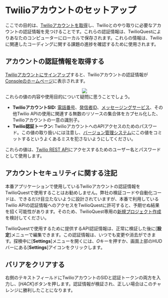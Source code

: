 # Twilioアカウントのセットアップ

ここでの目的は、[Twilioアカウントを取得](https://www.twilio.com/try-twilio?utm_source=twilioquest-3)し、Twilioとのやり取りに必要なアカウントの認証情報を見つけることです。これらの認証情報は、TwilioQuestによりあなたのコンピューターにローカルで保存されます。これらの情報は、Twilioに関連したコーディングに関する課題の進捗を確認するために使用されます。

## アカウントの認証情報を取得する

[Twilioアカウントにサインアップ](https://www.twilio.com/try-twilio?utm_source=twilioquest-3)すると、Twilioアカウントの認証情報が[Consoleのホームページ](https://www.twilio.com/console)に表示されます。

<center>
<img src="images/basic_training/account-sid-auth-token.png" />
</center>
これらの値の内容や使用目的について疑問に思うことでしょう。

- **TwilioアカウントSID:** [電話番号](https://www.twilio.com/console/phone-numbers/incoming)、[発信者ID](https://www.twilio.com/console/phone-numbers/verified)、[メッセージングサービス](https://www.twilio.com/console/sms/services)、その他Twilio APIの使用に関連する無数のリソースの集合体をカプセル化した、Twilioアカウントの一意の識別子。
- **Twilio認証トークン:** TwilioアカウントへのAPIアクセスのためのパスワード。この値の取り扱いには注意し、[バージョン管理システム](https://en.wikipedia.org/wiki/Version_control)にこの値をコミットするというよくあるミスを犯さないようにしてください。

これらの値は、[Twilio REST API](https://www.twilio.com/docs)にアクセスするためのユーザー名とパスワードとして使用します。

## アカウントセキュリティに関する注記

本番アプリケーションで使用しているTwilioアカウントの認証情報をTwilioQuestで使用することはお勧めしません。弊社の検証コードや自動化コードは、できるだけ目立たないように設計されていますが、本番で利用しているTwilio APIの認証情報へのアクセスをTwilioQuestに許可すると、予期せぬ結果を招く可能性があります。そのため、TwilioQuest専用の[新規プロジェクト作成](https://www.twilio.com/console/projects/create)を検討してください。

TwilioQuestで使用するために提供するAPI認証情報は、正常に検証した後に[**設定**]メニューで編集できます。この認証情報は、いつでも変更や消去ができます。探検中に[**Settings**]メニューを開くには、*O*キーを押すか、画面上部のHUDバーにある[**Settings**]アイコンをクリックします。

## バリアをクリアする

右側のテキストフィールドにTwilioアカウントのSIDと認証トークンの両方を入力し、[*HACK*]ボタンを押します。認証情報が検証され、正しい場合はこのチャレンジに勝利したことになります。